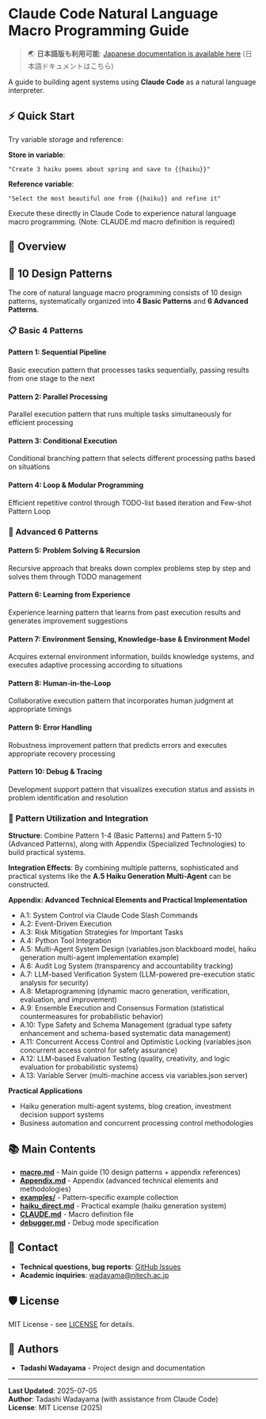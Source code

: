 # Claude Code Natural Language Macro Programming Guide

> 🌏 **日本語版も利用可能**: [Japanese documentation is available here](https://github.com/wadayama/claude-code-macro-programming) (日本語ドキュメントはこちら)

A guide to building agent systems using **Claude Code** as a natural language interpreter.

## ⚡ Quick Start

Try variable storage and reference:

**Store in variable**:
```
"Create 3 haiku poems about spring and save to {{haiku}}"
```

**Reference variable**:
```
"Select the most beautiful one from {{haiku}} and refine it"
```

Execute these directly in Claude Code to experience natural language macro programming.
(Note: CLAUDE.md macro definition is required)

## 🎯 Overview

## 🎯 10 Design Patterns

The core of natural language macro programming consists of 10 design patterns, systematically organized into **4 Basic Patterns** and **6 Advanced Patterns**.

### 📋 Basic 4 Patterns

#### Pattern 1: Sequential Pipeline
Basic execution pattern that processes tasks sequentially, passing results from one stage to the next

#### Pattern 2: Parallel Processing
Parallel execution pattern that runs multiple tasks simultaneously for efficient processing

#### Pattern 3: Conditional Execution
Conditional branching pattern that selects different processing paths based on situations

#### Pattern 4: Loop & Modular Programming
Efficient repetitive control through TODO-list based iteration and Few-shot Pattern Loop

### 🚀 Advanced 6 Patterns

#### Pattern 5: Problem Solving & Recursion
Recursive approach that breaks down complex problems step by step and solves them through TODO management

#### Pattern 6: Learning from Experience
Experience learning pattern that learns from past execution results and generates improvement suggestions

#### Pattern 7: Environment Sensing, Knowledge-base & Environment Model
Acquires external environment information, builds knowledge systems, and executes adaptive processing according to situations

#### Pattern 8: Human-in-the-Loop
Collaborative execution pattern that incorporates human judgment at appropriate timings

#### Pattern 9: Error Handling
Robustness improvement pattern that predicts errors and executes appropriate recovery processing

#### Pattern 10: Debug & Tracing
Development support pattern that visualizes execution status and assists in problem identification and resolution

### 🔧 Pattern Utilization and Integration

**Structure**: Combine Pattern 1-4 (Basic Patterns) and Pattern 5-10 (Advanced Patterns), along with Appendix (Specialized Technologies) to build practical systems.

**Integration Effects**: By combining multiple patterns, sophisticated and practical systems like the **A.5 Haiku Generation Multi-Agent** can be constructed.

**Appendix: Advanced Technical Elements and Practical Implementation**
- A.1: System Control via Claude Code Slash Commands
- A.2: Event-Driven Execution
- A.3: Risk Mitigation Strategies for Important Tasks
- A.4: Python Tool Integration
- A.5: Multi-Agent System Design (variables.json blackboard model, haiku generation multi-agent implementation example)
- A.6: Audit Log System (transparency and accountability tracking)
- A.7: LLM-based Verification System (LLM-powered pre-execution static analysis for security)
- A.8: Metaprogramming (dynamic macro generation, verification, evaluation, and improvement)
- A.9: Ensemble Execution and Consensus Formation (statistical countermeasures for probabilistic behavior)
- A.10: Type Safety and Schema Management (gradual type safety enhancement and schema-based systematic data management)
- A.11: Concurrent Access Control and Optimistic Locking (variables.json concurrent access control for safety assurance)
- A.12: LLM-based Evaluation Testing (quality, creativity, and logic evaluation for probabilistic systems)
- A.13: Variable Server (multi-machine access via variables.json server)

**Practical Applications**
- Haiku generation multi-agent systems, blog creation, investment decision support systems
- Business automation and concurrent processing control methodologies

## 📚 Main Contents

- **[macro.md](./macro.md)** - Main guide (10 design patterns + appendix references)
- **[Appendix.md](./Appendix.md)** - Appendix (advanced technical elements and methodologies)
- **[examples/](./examples/)** - Pattern-specific example collection
- **[haiku_direct.md](./haiku_direct.md)** - Practical example (haiku generation system)
- **[CLAUDE.md](./CLAUDE.md)** - Macro definition file
- **[debugger.md](./debugger.md)** - Debug mode specification

## 📧 Contact

- **Technical questions, bug reports**: [GitHub Issues](../../issues)
- **Academic inquiries**: wadayama@nitech.ac.jp

## 🛡️ License

MIT License - see [LICENSE](./LICENSE) for details.

## 👥 Authors

- **Tadashi Wadayama** - Project design and documentation

---

**Last Updated**: 2025-07-05  
**Author**: Tadashi Wadayama (with assistance from Claude Code)  
**License**: MIT License (2025)